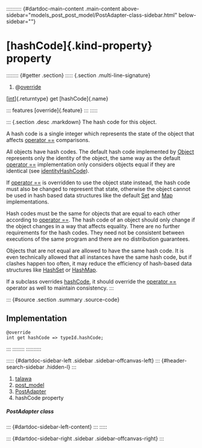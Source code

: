:::::::::: {#dartdoc-main-content .main-content above-sidebar="models_post_post_model/PostAdapter-class-sidebar.html" below-sidebar=""}
<div>

# [hashCode]{.kind-property} property

</div>

:::::::: {#getter .section}
::::: {.section .multi-line-signature}
<div>

1.  @[override](https://api.flutter.dev/flutter/dart-core/override-constant.html)

</div>

[[int](https://api.flutter.dev/flutter/dart-core/int-class.html)]{.returntype}
get [hashCode]{.name}

::: features
[override]{.feature}
:::
:::::

::: {.section .desc .markdown}
The hash code for this object.

A hash code is a single integer which represents the state of the object
that affects [operator
==](../../models_post_post_model/PostAdapter/operator_equals.html)
comparisons.

All objects have hash codes. The default hash code implemented by
[Object](https://api.flutter.dev/flutter/dart-core/Object-class.html)
represents only the identity of the object, the same way as the default
[operator
==](../../models_post_post_model/PostAdapter/operator_equals.html)
implementation only considers objects equal if they are identical (see
[identityHashCode](https://api.flutter.dev/flutter/dart-core/identityHashCode.html)).

If [operator
==](../../models_post_post_model/PostAdapter/operator_equals.html) is
overridden to use the object state instead, the hash code must also be
changed to represent that state, otherwise the object cannot be used in
hash based data structures like the default
[Set](https://api.flutter.dev/flutter/dart-core/Set-class.html) and
[Map](https://api.flutter.dev/flutter/dart-core/Map-class.html)
implementations.

Hash codes must be the same for objects that are equal to each other
according to [operator
==](../../models_post_post_model/PostAdapter/operator_equals.html). The
hash code of an object should only change if the object changes in a way
that affects equality. There are no further requirements for the hash
codes. They need not be consistent between executions of the same
program and there are no distribution guarantees.

Objects that are not equal are allowed to have the same hash code. It is
even technically allowed that all instances have the same hash code, but
if clashes happen too often, it may reduce the efficiency of hash-based
data structures like
[HashSet](https://api.flutter.dev/flutter/dart-collection/HashSet-class.html)
or
[HashMap](https://api.flutter.dev/flutter/dart-collection/HashMap-class.html).

If a subclass overrides
[hashCode](../../models_post_post_model/PostAdapter/hashCode.html), it
should override the [operator
==](../../models_post_post_model/PostAdapter/operator_equals.html)
operator as well to maintain consistency.
:::

::: {#source .section .summary .source-code}
## Implementation

``` language-dart
@override
int get hashCode => typeId.hashCode;
```
:::
::::::::
::::::::::

::::: {#dartdoc-sidebar-left .sidebar .sidebar-offcanvas-left}
::: {#header-search-sidebar .hidden-l}
:::

1.  [talawa](../../index.html)
2.  [post_model](../../models_post_post_model/)
3.  [PostAdapter](../../models_post_post_model/PostAdapter-class.html)
4.  hashCode property

##### PostAdapter class

::: {#dartdoc-sidebar-left-content}
:::
:::::

::: {#dartdoc-sidebar-right .sidebar .sidebar-offcanvas-right}
:::

